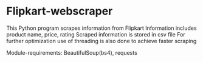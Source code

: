 # Flipkart-webscraper

This Python program scrapes information from Flipkart
Information includes product name, price, rating
Scraped information is stored in csv file
For further optimization use of threading is also done to achieve faster scraping

Module-requirements:
BeautifulSoup(bs4), requests
